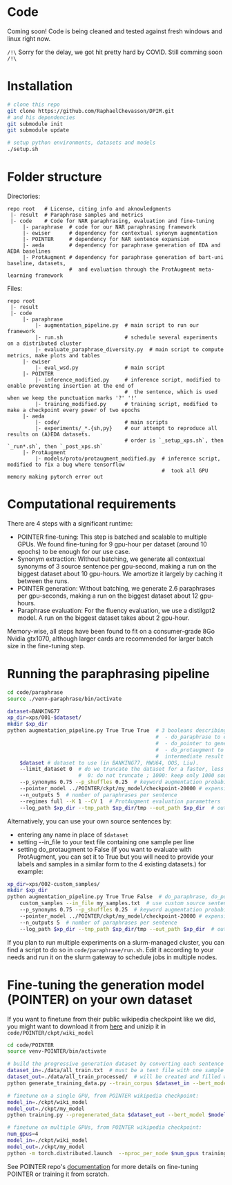 # Code

Coming soon! Code is being cleaned and tested against fresh windows and linux right now.

`/!\` Sorry for the delay, we got hit pretty hard by COVID. Still comming soon `/!\`

# Installation

```sh
# clone this repo
git clone https://github.com/RaphaelChevasson/DPIM.git
# and his dependencies
git submodule init
git submodule update

# setup python environments, datasets and models
./setup.sh
```

# Folder structure

Directories:
```
repo root   # License, citing info and aknowledgments
 |- result  # Paraphrase samples and metrics
 |- code    # Code for NAR paraphrasing, evaluation and fine-tuning
     |- paraphrase  # code for our NAR paraphrasing framework
     |- ewiser      # dependency for contextual synonym augmentation
     |- POINTER     # dependency for NAR sentence expansion
     |- aeda        # dependency for paraphrase generation of EDA and AEDA baselines
     |- ProtAugment # dependency for paraphrase generation of bart-uni baseline, datasets,
                    #  and evaluation through the ProtAugment meta-learning framework
```

Files:
```
repo root
 |- result
 |- code
     |- paraphrase
         |- augmentation_pipeline.py  # main script to run our framework
         |- run.sh                    # schedule several experiments on a distributed cluster
         |- evaluate_paraphrase_diversity.py  # main script to compute metrics, make plots and tables
     |- ewiser
         |- eval_wsd.py               # main script
     |- POINTER
         |- inference_modified.py     # inference script, modified to enable preventing insertion at the end of
                                      #  the sentence, which is used when we keep the punctuation marks '?' '!'
         |- training_modified.py      # training script, modified to make a checkpoint every power of two epochs
     |- aeda
         |- code/                     # main scripts
         |- experiments/_*.{sh,py}    # our attempt to reproduce all results on (A)EDA datasets.
                                      # order is `_setup_xps.sh`, then `_run*.sh`, then `_post_xps.sh`
     |- ProtAugment
         |- models/proto/protaugment_modified.py  # inference script, modified to fix a bug where tensorflow
                                                  #  took all GPU memory making pytorch error out
```

# Computational requirements

There are 4 steps with a significant runtime:
- POINTER fine-tuning: This step is batched and scalable to multiple GPUs. We found fine-tuning for 9 gpu-hour per dataset (around 10 epochs) to be enough for our use case.
- Synonym extraction: Without batching, we generate all contextual synonyms of 3 source sentence per gpu-second, making a run on the biggest dataset about 10 gpu-hours. We amortize it largely by caching it between the runs.
- POINTER generation: Without batching, we generate 2.6 paraphrases per gpu-seconds, making a run on the biggest dataset about 12 gpu-hours.
- Paraphrase evaluation: For the fluency evaluation, we use a distilgpt2 model. A run on the biggest dataset takes about 2 gpu-hour.

Memory-wise, all steps have been found to fit on a consumer-grade 8Go Nvidia gtx1070, although larger cards are recommended for larger batch size in the fine-tuning step.

# Running the paraphrasing pipeline

```sh
cd code/paraphrase
source ./venv-paraphrase/bin/activate

dataset=BANKING77
xp_dir=xps/001-$dataset/
mkdir $xp_dir
python augmentation_pipeline.py True True True  # 3 booleans describing which part of the pipeline to launch:
                                                #  - do_paraphrase to extract and augment keywords,
                                                #  - do_pointer to generate paraphrases from them,
                                                #  - do_protaugment to evaluate paraphrases using the ProtAugment framework.
                                                #  intermediate result are kept in --tmp_path so those can be made in multiple runs.
    $dataset # dataset to use (in BANKING77, HWU64, OOS, Liu).
    --limit_dataset 0  # do we truncate the dataset for a faster, less acurate run
                       #  0: do not truncate ; 1000: keep only 1000 source sentences
    --p_synonyms 0.75 --p_shuffles 0.25  # keyword augmentation probabilities
    --pointer_model ../POINTER/ckpt/my_model/checkpoint-20000 # expension model to use
    --n_outputs 5  # number of paraphrases per sentence
    --regimes full --K 1 --CV 1  # ProtAugment evaluation parametters
    --log_path $xp_dir --tmp_path $xp_dir/tmp --out_path $xp_dir  # output directories
```

Alternatively, you can use your own source sentences by:
 - entering any name in place of `$dataset`
 - setting --in_file to your text file containing one sample per line
 - setting do_protaugment to False (if you want to evaluate with ProtAugment, you can set it to True but you will need to provide your labels and samples in a similar form to the 4 existing datasets.)
for example:
```sh
xp_dir=xps/002-custom_samples/
mkdir $xp_dir
python augmentation_pipeline.py True True False  # do_paraphrase, do_pointer, do_protaugment
    custom_samples --in_file my_samples.txt  # use custom source sentences
    --p_synonyms 0.75 --p_shuffles 0.25  # keyword augmentation probabilities
    --pointer_model ../POINTER/ckpt/my_model/checkpoint-20000 # expension model to use
    --n_outputs 5  # number of paraphrases per sentence
    --log_path $xp_dir --tmp_path $xp_dir/tmp --out_path $xp_dir  # output directories
```
    
If you plan to run multiple experiments on a slurm-managed cluster, you can find a script to do so in `code/paraphrase/run.sh`. Edit it according to your needs and run it on the slurm gateway to schedule jobs in multiple nodes.


# Fine-tuning the generation model (POINTER) on your own dataset

If you want to finetune from their public wikipedia checkpoint like we did, you might want to download it from [here](https://yizzhang.blob.core.windows.net/insertiont/ckpt/wiki.tar.gz?sv=2019-10-10&st=2021-03-10T21%3A40%3A57Z&se=2030-03-11T20%3A40%3A00Z&sr=b&sp=r&sig=oYI%2BKrj5wqeFV5jAF6EY15P8%2BtNGI%2F7FIOEox08QFDY%3D) and unizip it in `code/POINTER/ckpt/wiki_model`

```sh
cd code/POINTER
source venv-POINTER/bin/activate

# build the progressive generation dataset by converting each sentence into multiple generation steps:
dataset_in=./data/all_train.txt  # must be a text file with one sample per line
dataset_out=./data/all_train_processed/  # will be created and filled with the training episodes
python generate_training_data.py --train_corpus $dataset_in --bert_model bert-base-uncased --output_dir $dataset_out --clean --task_name my_task

# finetune on a single GPU, from POINTER wikipedia checkpoint:
model_in=./ckpt/wiki_model
model_out=./ckpt/my_model
python training.py --pregenerated_data $dataset_out --bert_model $model_in --output_dir $model_out --epochs 40 --train_batch_size 1 --output_step 1000 --learning_rate 1e-5

# finetune on multiple GPUs, from POINTER wikipedia checkpoint:
num_gpus=4
model_in=./ckpt/wiki_model
model_out=./ckpt/my_model
python -m torch.distributed.launch  --nproc_per_node $num_gpus training.py --pregenerated_data $dataset_out --bert_model $model_in --output_dir $model_out --epochs 40 --train_batch_size 16 --output_step 20000 --learning_rate 1e-5
```

See POINTER repo's [documentation](https://github.com/dreasysnail/POINTER) for more details on fine-tuning POINTER or training it from scratch.
